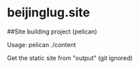 # beijinglug.site

##Site building project (pelican)

Usage: pelican ./content

Get the static site from "output" (git ignored)
